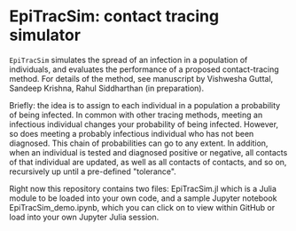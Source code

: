 
# EpiTracSim: contact tracing simulator

`EpiTracSim` simulates the spread of an infection in a population of individuals, and evaluates the performance of a proposed contact-tracing method. For details of the method, see manuscript by Vishwesha Guttal, Sandeep Krishna, Rahul Siddharthan (in preparation). 

Briefly: the idea is to assign to each individual in a population a probability of being infected. In common with other tracing methods, meeting an infectious individual changes your probability of being infected. However, so does meeting a probably infectious individual who has not been diagnosed. This chain of probabilities can go to any extent.  In addition, when an individual is tested and diagnosed positive or negative, all contacts of that individual are updated, as well as all contacts of contacts, and so on, recursively up until a pre-defined "tolerance". 

Right now this repository contains two files: EpiTracSim.jl which is a Julia module to be loaded into your own code, and a sample Jupyter notebook EpiTracSim_demo.ipynb, which you can click on to view within GitHub or load into your own Jupyter Julia session.